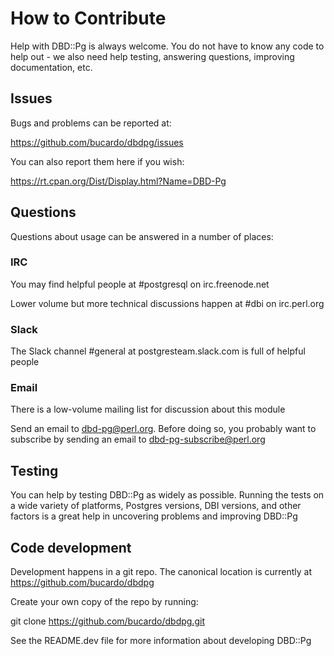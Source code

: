 # How to Contribute

Help with DBD::Pg is always welcome. You do not have to know any code to help out - 
we also need help testing, answering questions, improving documentation, etc.


## Issues

Bugs and problems can be reported at:

https://github.com/bucardo/dbdpg/issues

You can also report them here if you wish:

https://rt.cpan.org/Dist/Display.html?Name=DBD-Pg


## Questions

Questions about usage can be answered in a number of places:

### IRC

You may find helpful people at #postgresql on irc.freenode.net

Lower volume but more technical discussions happen at #dbi on irc.perl.org

### Slack

The Slack channel #general at postgresteam.slack.com is full of helpful people

### Email

There is a low-volume mailing list for discussion about this module

Send an email to <dbd-pg@perl.org>. Before doing so, you probably want to 
subscribe by sending an email to dbd-pg-subscribe@perl.org


## Testing

You can help by testing DBD::Pg as widely as possible. Running the tests 
on a wide variety of platforms, Postgres versions, DBI versions, and other 
factors is a great help in uncovering problems and improving DBD::Pg


## Code development

Development happens in a git repo. The canonical location is currently 
at https://github.com/bucardo/dbdpg

Create your own copy of the repo by running:

git clone https://github.com/bucardo/dbdpg.git

See the README.dev file for more information about developing DBD::Pg

